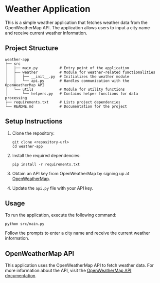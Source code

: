 # Weather Application

This is a simple weather application that fetches weather data from the OpenWeatherMap API. The application allows users to input a city name and receive current weather information.

## Project Structure

```
weather-app
├── src
│   ├── main.py          # Entry point of the application
│   ├── weather          # Module for weather-related functionalities
│   │   ├── __init__.py  # Initializes the weather module
│   │   └── api.py       # Handles communication with the OpenWeatherMap API
│   └── utils            # Module for utility functions
│       └── helpers.py   # Contains helper functions for data processing
├── requirements.txt     # Lists project dependencies
└── README.md            # Documentation for the project
```

## Setup Instructions

1. Clone the repository:
   ```
   git clone <repository-url>
   cd weather-app
   ```

2. Install the required dependencies:
   ```
   pip install -r requirements.txt
   ```

3. Obtain an API key from OpenWeatherMap by signing up at [OpenWeatherMap](https://openweathermap.org/).

4. Update the `api.py` file with your API key.

## Usage

To run the application, execute the following command:
```
python src/main.py
```

Follow the prompts to enter a city name and receive the current weather information.

## OpenWeatherMap API

This application uses the OpenWeatherMap API to fetch weather data. For more information about the API, visit the [OpenWeatherMap API documentation](https://openweathermap.org/api).